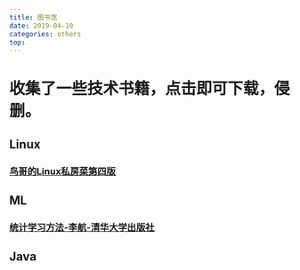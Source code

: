 ```yaml
---
title: 图书馆
date: 2019-04-10
categories: others
top: 
---
```


# 收集了一些技术书籍，点击即可下载，侵删。

## Linux

### [**鸟哥的Linux私房菜第四版**](https://github.com/freshchen/hexo-resource-for-docker/raw/master/blog/resource/books/%E9%B8%9F%E5%93%A5%E7%9A%84Linux%E7%A7%81%E6%88%BF%E8%8F%9C%E7%AC%AC%E5%9B%9B%E7%89%88.pdf)



## ML

### [**统计学习方法-李航-清华大学出版社**](https://github.com/freshchen/hexo-resource-for-docker/raw/master/blog/resource/books/%E7%BB%9F%E8%AE%A1%E5%AD%A6%E4%B9%A0%E6%96%B9%E6%B3%95-%E6%9D%8E%E8%88%AA-%E6%B8%85%E5%8D%8E%E5%A4%A7%E5%AD%A6%E5%87%BA%E7%89%88%E7%A4%BE-2012.pdf)



## Java

